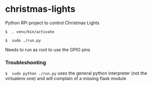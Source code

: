 christmas-lights
================

Python RPi project to control Christmas Lights


`$	. venv/bin/activate`

`$	sudo ./run.py`

Needs to run as root to use the GPIO pins

### Troubleshooting

`$	sudo python ./run.py`    uses the general python interpreter (not the virtualenv one) and will complain of a missing flask module
